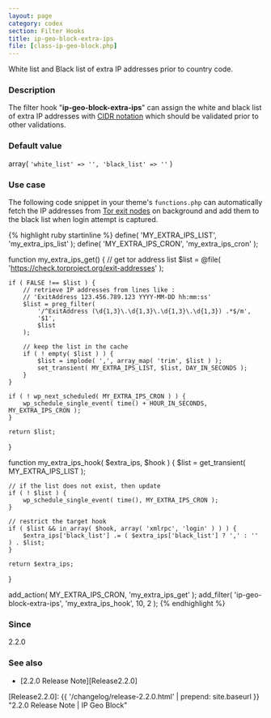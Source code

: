 ```yaml
---
layout: page
category: codex
section: Filter Hooks
title: ip-geo-block-extra-ips
file: [class-ip-geo-block.php]
---
```


White list and Black list of extra IP addresses prior to country code.

<!--more-->

### Description ###

The filter hook "**ip-geo-block-extra-ips**" can assign the white and black 
list of extra IP addresses with [CIDR notation][CIDR] which should be 
validated prior to other validations.

### Default value ###

array( `'white_list' => '', 'black_list' => ''` )

### Use case ###

The following code snippet in your theme's `functions.php` can automatically 
fetch the IP addresses from [Tor exit nodes][TorExitNodes] on background and 
add them to the black list when login attempt is captured.

{% highlight ruby startinline %}
define( 'MY_EXTRA_IPS_LIST', 'my_extra_ips_list' );
define( 'MY_EXTRA_IPS_CRON', 'my_extra_ips_cron' );

function my_extra_ips_get() {
    // get tor address list
    $list = @file( 'https://check.torproject.org/exit-addresses' );

    if ( FALSE !== $list ) {
        // retrieve IP addresses from lines like :
        // 'ExitAddress 123.456.789.123 YYYY-MM-DD hh:mm:ss'
        $list = preg_filter(
            '/^ExitAddress (\d{1,3}\.\d{1,3}\.\d{1,3}\.\d{1,3}) .*$/m',
            '$1',
            $list
        );

        // keep the list in the cache
        if ( ! empty( $list ) ) {
            $list = implode( ',', array_map( 'trim', $list ) );
            set_transient( MY_EXTRA_IPS_LIST, $list, DAY_IN_SECONDS );
        }
    }

    if ( ! wp_next_scheduled( MY_EXTRA_IPS_CRON ) ) {
        wp_schedule_single_event( time() + HOUR_IN_SECONDS, MY_EXTRA_IPS_CRON );
    }

    return $list;
}

function my_extra_ips_hook( $extra_ips, $hook ) {
    $list = get_transient( MY_EXTRA_IPS_LIST );

    // if the list does not exist, then update
    if ( ! $list ) {
        wp_schedule_single_event( time(), MY_EXTRA_IPS_CRON );
    }

    // restrict the target hook
    if ( $list && in_array( $hook, array( 'xmlrpc', 'login' ) ) ) {
        $extra_ips['black_list'] .= ( $extra_ips['black_list'] ? ',' : '' ) . $list;
    }

    return $extra_ips;
}

add_action( MY_EXTRA_IPS_CRON, 'my_extra_ips_get' );
add_filter( 'ip-geo-block-extra-ips', 'my_extra_ips_hook', 10, 2 );
{% endhighlight %}

### Since ###

2.2.0

### See also ###

- [2.2.0 Release Note][Release2.2.0]

[IP-Geo-Block]: https://wordpress.org/plugins/ip-geo-block/ "WordPress › IP Geo Block « WordPress Plugins"
[CIDR]:         https://en.wikipedia.org/wiki/Classless_Inter-Domain_Routing "Classless Inter-Domain Routing - Wikipedia, the free encyclopedia"
[TorExitNodes]: https://www.torproject.org/ "Tor Project: Anonymity Online"
[Release2.2.0]: {{ '/changelog/release-2.2.0.html' | prepend: site.baseurl }} "2.2.0 Release Note | IP Geo Block"
